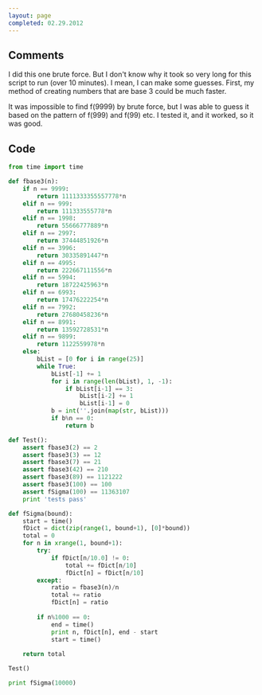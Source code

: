 ```yaml
---
layout: page
completed: 02.29.2012
---
```


## Comments

I did this one brute force. But I don't know why it took so very long for this
script to run (over 10 minutes). I mean, I can make some guesses. First, my
method of creating numbers that are base 3 could be much faster.

It was impossible to find f(9999) by brute force, but I was able to guess it
based on the pattern of f(999) and f(99) etc. I tested it, and it worked, so it
was good.

## Code

```python
from time import time

def fbase3(n):
	if n == 9999:
		return 1111333355557778*n
	elif n == 999:
		return 111333555778*n
	elif n == 1998:
		return 55666777889*n
	elif n == 2997:
		return 37444851926*n
	elif n == 3996:
		return 30335891447*n
	elif n == 4995:
		return 222667111556*n
	elif n == 5994:
		return 18722425963*n
	elif n == 6993:
		return 17476222254*n
	elif n == 7992:
		return 27680458236*n
	elif n == 8991:
		return 13592728531*n
	elif n == 9899:
		return 1122559978*n
	else:
		bList = [0 for i in range(25)]
		while True:
			bList[-1] += 1
			for i in range(len(bList), 1, -1):
				if bList[i-1] == 3:
					bList[i-2] += 1
					bList[i-1] = 0 
			b = int(''.join(map(str, bList)))
			if b%n == 0:
				return b

def Test():
	assert fbase3(2) == 2
	assert fbase3(3) == 12
	assert fbase3(7) == 21
	assert fbase3(42) == 210
	assert fbase3(89) == 1121222
	assert fbase3(100) == 100
	assert fSigma(100) == 11363107
	print 'tests pass'

def fSigma(bound):
	start = time()
	fDict = dict(zip(range(1, bound+1), [0]*bound))
	total = 0
	for n in xrange(1, bound+1):
		try:
			if fDict[n/10.0] != 0:
				total += fDict[n/10]
				fDict[n] = fDict[n/10]
		except:
			ratio = fbase3(n)/n
			total += ratio
			fDict[n] = ratio
		
		if n%1000 == 0:
			end = time()
			print n, fDict[n], end - start
			start = time()
		
	return total

Test()

print fSigma(10000)
```
